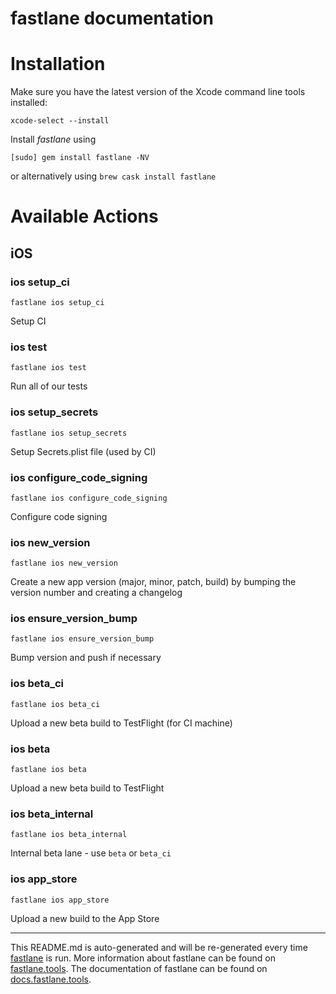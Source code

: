 fastlane documentation
================
# Installation

Make sure you have the latest version of the Xcode command line tools installed:

```
xcode-select --install
```

Install _fastlane_ using
```
[sudo] gem install fastlane -NV
```
or alternatively using `brew cask install fastlane`

# Available Actions
## iOS
### ios setup_ci
```
fastlane ios setup_ci
```
Setup CI
### ios test
```
fastlane ios test
```
Run all of our tests
### ios setup_secrets
```
fastlane ios setup_secrets
```
Setup Secrets.plist file (used by CI)
### ios configure_code_signing
```
fastlane ios configure_code_signing
```
Configure code signing
### ios new_version
```
fastlane ios new_version
```
Create a new app version (major, minor, patch, build) by bumping the version number and creating a changelog
### ios ensure_version_bump
```
fastlane ios ensure_version_bump
```
Bump version and push if necessary
### ios beta_ci
```
fastlane ios beta_ci
```
Upload a new beta build to TestFlight (for CI machine)
### ios beta
```
fastlane ios beta
```
Upload a new beta build to TestFlight
### ios beta_internal
```
fastlane ios beta_internal
```
Internal beta lane - use `beta` or `beta_ci`
### ios app_store
```
fastlane ios app_store
```
Upload a new build to the App Store

----

This README.md is auto-generated and will be re-generated every time [fastlane](https://fastlane.tools) is run.
More information about fastlane can be found on [fastlane.tools](https://fastlane.tools).
The documentation of fastlane can be found on [docs.fastlane.tools](https://docs.fastlane.tools).

